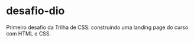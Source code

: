 # desafio-dio
 Primeiro desafio da Trilha de CSS: construindo uma landing page do curso com HTML e CSS.
